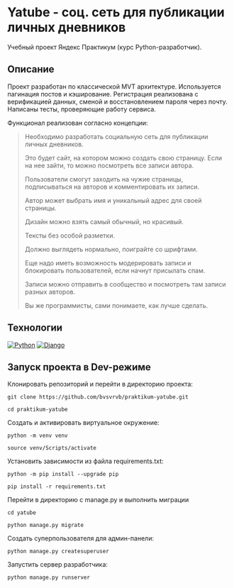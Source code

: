 # Yatube - соц. сеть для публикации личных дневников
Учебный проект Яндекс Практикум (курс Python-разработчик).

## Описание
Проект разработан по классической MVT архитектуре. Используется пагинация постов и
кэширование. Регистрация реализована с верификацией данных, сменой и восстановлением
пароля через почту. Написаны тесты, проверяющие работу сервиса.

Функционал реализован согласно концепции:
> Необходимо разработать социальную сеть для публикации личных дневников.
> 
> Это будет сайт, на котором можно создать свою страницу. Если на нее зайти, то можно посмотреть все записи автора.
> 
> Пользователи смогут заходить на чужие страницы, подписываться на авторов и комментировать их записи. 
> 
> Автор может выбрать имя и уникальный адрес для своей страницы. 
> 
> Дизайн можно взять самый обычный, но красивый.
> 
> Тексты без особой разметки. 
> 
> Должно выглядеть нормально, поиграйте со шрифтами.
> 
> Еще надо иметь возможность модерировать записи и блокировать пользователей, если начнут присылать спам.
> 
> Записи можно отправить в сообщество и посмотреть там записи разных авторов.
>
> Вы же программисты, сами понимаете, как лучше сделать.

## Технологии
[![Python](https://img.shields.io/badge/-Python-464646?style=flat-square&logo=Python)](https://www.python.org/)
[![Django](https://img.shields.io/badge/-Django-464646?style=flat-square&logo=Django)](https://www.djangoproject.com/)

## Запуск проекта в Dev-режиме
Клонировать репозиторий и перейти в директорию проекта:
```
git clone https://github.com/bvsvrvb/praktikum-yatube.git
```
```
cd praktikum-yatube
```
Cоздать и активировать виртуальное окружение:
```
python -m venv venv
```
```
source venv/Scripts/activate
```
Установить зависимости из файла requirements.txt:
```
python -m pip install --upgrade pip
```
```
pip install -r requirements.txt
```
Перейти в директорию с manage.py и выполнить миграции
```
cd yatube
```
```
python manage.py migrate
```
Создать суперпользователя для админ-панели:
```
python manage.py createsuperuser
```
Запустить сервер разработчика:
```
python manage.py runserver
```
